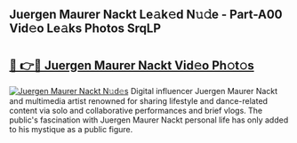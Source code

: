 ## Juergen Maurer Nackt Le𝚊k𝚎d N𝚞𝚍e - Part-A00 Vid𝚎o Le𝚊ks Photos SrqLP

# <h2><a href="http://fb9ob2.evod.top/?m=Juergen+Maurer+Nackt">🔗 👉🔴 Juergen Maurer Nackt Vid𝚎o Ph𝚘t𝚘s</a></h2>

[![Juergen Maurer Nackt N𝚞d𝚎s](https://i.imgur.com/8V9OHl7.gif)](http://fb9ob2.evod.top/?m=Juergen+Maurer+Nackt)
Digital influencer Juergen Maurer Nackt and multimedia artist renowned for sharing lifestyle and dance-related content via solo and collaborative performances and brief vlogs. The public's fascination with Juergen Maurer Nackt personal life has only added to his mystique as a public figure. 

